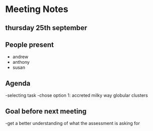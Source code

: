 # Meeting Notes
## thursday 25th september 
## People present
- andrew 
- anthony 
- susan

## Agenda
-selecting task
-chose option 1: accreted milky way globular clusters

## Goal before next meeting 
-get a better understanding of what the assessment is asking for

